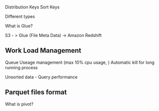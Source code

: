 Distribution Keys
Sort Keys

Different types


What is Glue? 


S3 - > Glue (File Meta Data) -> Amazon Redshift


Work Load Management
-------------------
Queue Useage management (max 10% cpu usage, )
Automatic kill for long running process

Unsorted data - Query performance 

Parquet files format
----------

What is pivot?